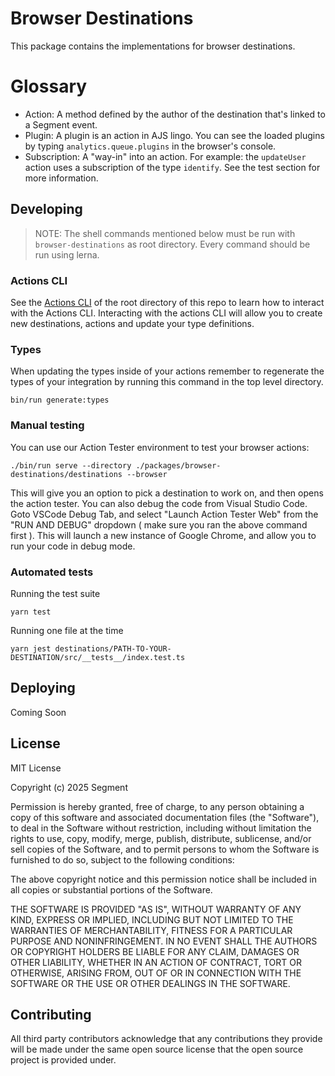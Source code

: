 # Browser Destinations

This package contains the implementations for browser destinations.

# Glossary

- Action: A method defined by the author of the destination that's linked to a Segment event.
- Plugin: A plugin is an action in AJS lingo. You can see the loaded plugins by typing `analytics.queue.plugins` in the browser's console.
- Subscription: A "way-in" into an action. For example: the `updateUser` action uses a subscription of the type `identify`. See the test section for more information.

## Developing

> NOTE: The shell commands mentioned below must be run with `browser-destinations` as root directory. Every command should be run using lerna.

### Actions CLI

See the [Actions CLI](https://github.com/segmentio/action-destinations#actions-cli) of the root directory of this repo to learn how to interact with the Actions CLI. Interacting with the actions CLI will allow you to create new destinations, actions and update your type definitions.

### Types

When updating the types inside of your actions remember to regenerate the types of your integration by running this command in the top level directory.

```
bin/run generate:types
```

### Manual testing

You can use our Action Tester environment to test your browser actions:

```
./bin/run serve --directory ./packages/browser-destinations/destinations --browser
```

This will give you an option to pick a destination to work on, and then opens the action tester. You can also debug the code from Visual Studio Code. Goto VSCode Debug Tab, and select "Launch Action Tester Web" from the "RUN AND DEBUG" dropdown ( make sure you ran the above command first ). This will launch a new instance of Google Chrome, and allow you to run your code in debug mode.

### Automated tests

Running the test suite

```
yarn test
```

Running one file at the time

```
yarn jest destinations/PATH-TO-YOUR-DESTINATION/src/__tests__/index.test.ts
```

## Deploying

Coming Soon

## License

MIT License

Copyright (c) 2025 Segment

Permission is hereby granted, free of charge, to any person obtaining a copy
of this software and associated documentation files (the "Software"), to deal
in the Software without restriction, including without limitation the rights
to use, copy, modify, merge, publish, distribute, sublicense, and/or sell
copies of the Software, and to permit persons to whom the Software is
furnished to do so, subject to the following conditions:

The above copyright notice and this permission notice shall be included in all
copies or substantial portions of the Software.

THE SOFTWARE IS PROVIDED "AS IS", WITHOUT WARRANTY OF ANY KIND, EXPRESS OR
IMPLIED, INCLUDING BUT NOT LIMITED TO THE WARRANTIES OF MERCHANTABILITY,
FITNESS FOR A PARTICULAR PURPOSE AND NONINFRINGEMENT. IN NO EVENT SHALL THE
AUTHORS OR COPYRIGHT HOLDERS BE LIABLE FOR ANY CLAIM, DAMAGES OR OTHER
LIABILITY, WHETHER IN AN ACTION OF CONTRACT, TORT OR OTHERWISE, ARISING FROM,
OUT OF OR IN CONNECTION WITH THE SOFTWARE OR THE USE OR OTHER DEALINGS IN THE
SOFTWARE.

## Contributing

All third party contributors acknowledge that any contributions they provide will be made under the same open source license that the open source project is provided under.
